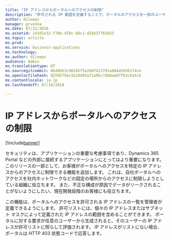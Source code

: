 ```yaml
---
title: "IP アドレスからポータルへのアクセスの制限"
description: "許可される IP 範囲を定義することで、ポータルのアクセスを一部のユーザーのみに制限します"
author: dileeps
manager: prvenka
ms.date: 07/22/2018
ms.assetid: 143d1e32-f70e-478c-b8c1-d25b37782653
ms.topic: article
ms.prod: 
ms.service: business-applications
ms.technology: 
ms.author: dileeps
audience: Admin
ms.translationtype: HT
ms.sourcegitcommit: 0b40bb3c98145f5a260f412701a884a5936174ce
ms.openlocfilehash: 8259579ac1b19d93a71a9bc7db8ae07fb3c6a5cb
ms.contentlocale: ja-jp
ms.lasthandoff: 07/18/2018

---
```

# <a name="restrict-portal-access-by-ip-address"></a>IP アドレスからポータルへのアクセスの制限

[!include[banner](../../../includes/banner.md)]


セキュリティは、アプリケーションの重要な考慮事項であり、Dynamics 365 Portal などの外部に接続するアプリケーションにとってはより重要になります。 このリリースの一部として、お客様がポータルへのアクセスを特定の IP アドレスからのアクセスに制限できる機能を追加します。 これは、自社ポータルへのアクセスを社内ネットワークなどの固定の場所からのアクセスに制限しようとしている組織に役立ちます。 また、不正な構成が原因でデータがリークされることがないようにしたい、現在開発段階のお客様にも役立ちます。

この機能は、ポータルへのアクセスを許可される IP アドレスの一覧を管理者が定義できるようにします。 許可リストには、個々の IP アドレスまたはサブネット マスクによって定義された IP アドレスの範囲を含めることができます。 ポータルに対する要求が任意のユーザーから生成されると、そのユーザーの IP アドレスが許可リストに照らして評価されます。 IP アドレスがリストにない場合、ポータルは HTTP 403 状態コードで応答します。

<!--
### Who uses this feature
This feature is intended for administrators who are managing portals.
## Status
### Development status
Generally available
#### Target timeframe
October 2018
### Availability 
Cloud
### Regional availability
Global
-->

